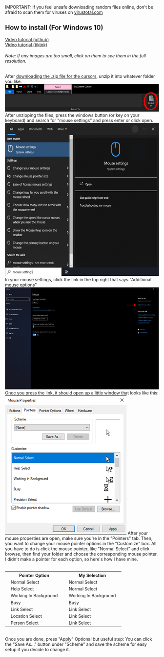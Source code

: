 IMPORTANT: If you feel unsafe downloading random files online, don't be afraid to scan them for viruses on <a href="https://www.virustotal.com/gui/home/upload">virustotal.com</a>
<h2>How to install (For Windows 10)</h2>
<a href="github.com">Video tutorial (github)</a><br><a href="tiktok.com">Video tutorial (tiktok)</a>
<h6>Note: If any images are too small, click on them to see them in the full resolution.</h6>
After <a href="https://github.com/AlmightyDragonlord/Mouse-Cursor/blob/main/K'uhul%20Ajaw%20Cursor.zip">downloading the .zip file for the cursors</a>, unzip it into whatever folder you like.
<img src="https://github.com/AlmightyDragonlord/Mouse-Cursor/blob/main/pictures/cursors3.png" alt="Unzip button" style="width:600px;height:90px;">
After unzipping the files, press the windows button (or key on your keyboard) and search for "mouse settings" and press enter or click open.
<img src="https://github.com/AlmightyDragonlord/Mouse-Cursor/blob/main/pictures/cursors4.png" alt="Search mouse settings" style="width:600px;height:500px;">
In your mouse settings, click the link in the top right that says "Additional mouse options"
<img src="https://github.com/AlmightyDragonlord/Mouse-Cursor/blob/main/pictures/cursors5.png" alt="Press the second link from the top" style="width:600px;height:333px;">
Once you press the link, it should open up a little window that looks like this:
<img src="https://github.com/AlmightyDragonlord/Mouse-Cursor/blob/main/pictures/cursors6.png" alt="Mouse properties window" style="width:398px;height:455px;">
After your mouse properties are open, make sure you're in the "Pointers" tab. Then, you want to change your mouse pointer options in the "Customize" box. All you have to do is click the mouse pointer, like "Normal Select" and click browse, then find your folder and choose the corresponding mouse pointer.
I didn't make a pointer for each option, so here's how I have mine.
<br>
<br>
<table>
  <tr>
    <th>Pointer Option</th>
    <th>My Selection</th>
  </tr>
  <tr>
    <td>&nbsp;&nbsp;&nbsp;Normal Select&nbsp;&nbsp;&nbsp;</td>
    <td>&nbsp;&nbsp;&nbsp;Normal Select&nbsp;&nbsp;&nbsp;</td>
  </tr>
  <tr>
    <td>&nbsp;&nbsp;&nbsp;Help Select&nbsp;&nbsp;&nbsp;</td>
    <td>&nbsp;&nbsp;&nbsp;Normal Select&nbsp;&nbsp;&nbsp;</td>
  </tr>
  <tr>
    <td>&nbsp;&nbsp;&nbsp;Working In Background&nbsp;&nbsp;&nbsp;</td>
    <td>&nbsp;&nbsp;&nbsp;Working In Background&nbsp;&nbsp;&nbsp;</td>
  </tr>
  <tr>
    <td>&nbsp;&nbsp;&nbsp;Busy&nbsp;&nbsp;&nbsp;</td>
    <td>&nbsp;&nbsp;&nbsp;Busy&nbsp;&nbsp;&nbsp;</td>
  </tr>
  <tr>
    <td>&nbsp;&nbsp;&nbsp;Link Select&nbsp;&nbsp;&nbsp;</td>
    <td>&nbsp;&nbsp;&nbsp;Link Select&nbsp;&nbsp;&nbsp;</td>
  </tr>
  <tr>
    <td>&nbsp;&nbsp;&nbsp;Location Select&nbsp;&nbsp;&nbsp;</td>
    <td>&nbsp;&nbsp;&nbsp;Link Select&nbsp;&nbsp;&nbsp;</td>
  </tr>
  <tr>
    <td>&nbsp;&nbsp;&nbsp;Person Select&nbsp;&nbsp;&nbsp;</td>
    <td>&nbsp;&nbsp;&nbsp;Link Select&nbsp;&nbsp;&nbsp;</td>
  </tr>
</table>
<br>
Once you are done, press "Apply"
Optional but useful step: You can click the "Save As..." button under "Scheme" and save the scheme for easy setup if you decide to change it.
